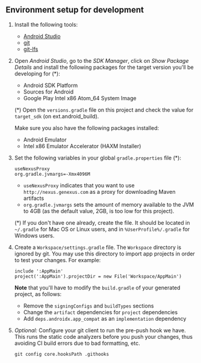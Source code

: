 Environment setup for development
---

1. Install the following tools:
    - [Android Studio](https://developer.android.com/studio)
	- [git](https://git-scm.com)
	- [git-lfs](https://git-lfs.github.com)

2. Open _Android Studio_, go to the _SDK Manager_, click on _Show Package Details_ and install the following packages for the target version you'll be developing for (*):
    - Android SDK Platform
	- Sources for Android
	- Google Play Intel x86 Atom_64 System Image
	
	(*) Open the `versions.gradle` file on this project and check the value for `target_sdk` (on ext.android_build).

    Make sure you also have the following packages installed:
    - Android Emulator
	- Intel x86 Emulator Accelerator (HAXM Installer)


3. Set the following variables in your global `gradle.properties` file (*):
    ```
    useNexusProxy
    org.gradle.jvmargs=-Xmx4096M
    ```
    - `useNexusProxy` indicates that you want to use `http://nexus.genexus.com` as a proxy for downloading Maven artifacts
    - `org.gradle.jvmargs` sets the amount of memory available to the JVM to 4GB (as the default value, 2GB, is too low for this project).

    (*) If you don't have one already, create the file. It should be located in `~/.gradle` for Mac OS or Linux users, and in `%UserProfile%/.gradle` for Windows users. 

4. Create a `Workspace/settings.gradle` file. The `Workspace` directory
 is ignored by git. You may use this directory to import app projects in
 order to test your changes. For example:
    ```
    include ':AppMain'
    project(':AppMain').projectDir = new File('Workspace/AppMain')
    ```
    
    **Note** that you'll have to modify the `build.gradle` of your generated
     project, as follows:
     
     - Remove the `signingConfigs` and `buildTypes` sections
     - Change the `artifact` dependencies for `project` dependencies
     - Add `deps.androidx.app_compat` as an `implementation` dependency

5. _Optional:_ Configure your git client to run the pre-push hook we have. This runs
the static code analyzers before you push your changes, thus avoiding CI
 build errors due to bad formatting, etc.

    ```
    git config core.hooksPath .githooks
    ```

